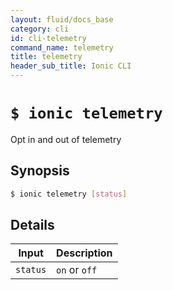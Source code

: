 ```yaml
---
layout: fluid/docs_base
category: cli
id: cli-telemetry
command_name: telemetry
title: telemetry
header_sub_title: Ionic CLI
---
```


# `$ ionic telemetry`

Opt in and out of telemetry
## Synopsis

```bash
$ ionic telemetry [status]
```
  
## Details


Input | Description
----- | ----------
`status` | `on` or `off`



